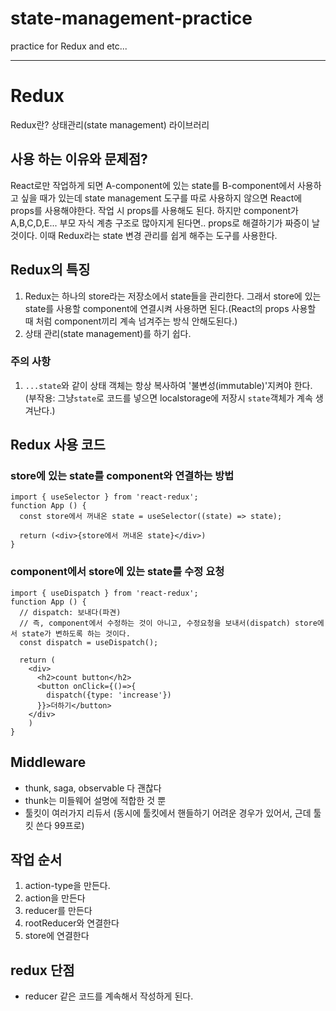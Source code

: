 # state-management-practice

practice for Redux and etc...

---

# Redux

Redux란? 상태관리(state management) 라이브러리

## 사용 하는 이유와 문제점?

React로만 작업하게 되면 A-component에 있는 state를 B-component에서 사용하고 싶을 때가 있는데 state management 도구를 따로 사용하지 않으면 React에 props를 사용해야한다. 작업 시 props를 사용해도 된다. 하지만 component가 A,B,C,D,E... 부모 자식 계층 구조로 많아지게 된다면.. props로 해결하기가 짜증이 날 것이다. 이때 Redux라는 state 변경 관리를 쉽게 해주는 도구를 사용한다.

## Redux의 특징

1. Redux는 하나의 store라는 저장소에서 state들을 관리한다. 그래서 store에 있는 state를 사용할 component에 연결시켜 사용하면 된다.(React의 props 사용할 때 처럼 component끼리 계속 넘겨주는 방식 안해도된다.)
2. 상태 관리(state management)를 하기 쉽다.

### 주의 사항

1. `...state`와 같이 상태 객체는 항상 복사하여 '불변성(immutable)'지켜야 한다. (부작용: 그냥`state`로 코드를 넣으면 localstorage에 저장시 `state`객체가 계속 생겨난다.)

## Redux 사용 코드

### store에 있는 state를 component와 연결하는 방법

```
import { useSelector } from 'react-redux';
function App () {
  const store에서 꺼내온 state = useSelector((state) => state);

  return (<div>{store에서 꺼내온 state}</div>)
}
```

### component에서 store에 있는 state를 수정 요청

```
import { useDispatch } from 'react-redux';
function App () {
  // dispatch: 보내다(파견)
  // 즉, component에서 수정하는 것이 아니고, 수정요청을 보내서(dispatch) store에서 state가 변하도록 하는 것이다.
  const dispatch = useDispatch();

  return (
    <div>
      <h2>count button</h2>
      <button onClick={()=>{
        dispatch({type: 'increase'})
      }}>더하기</button>
    </div>
    )
}
```

## Middleware

- thunk, saga, observable 다 괜찮다
- thunk는 미들웨어 설명에 적합한 것 뿐
- 툴킷이 여러가지 리듀서 (동시에 툴킷에서 핸들하기 어려운 경우가 있어서, 근데 툴킷 쓴다 99프로)

## 작업 순서

1. action-type을 만든다.
2. action을 만든다
3. reducer를 만든다
4. rootReducer와 연결한다
5. store에 연결한다

## redux 단점

- reducer 같은 코드를 계속해서 작성하게 된다.
